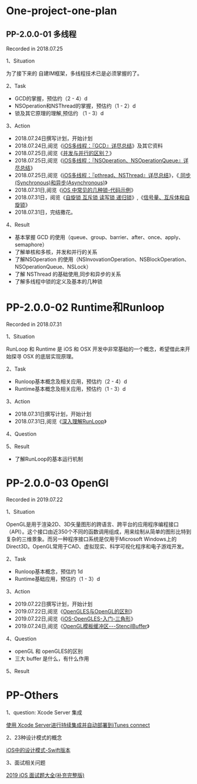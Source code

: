 # One-project-one-plan

## PP-2.0.0-01 多线程 

Recorded in 2018.07.25

1、Situation
  
  为了接下来的 自建IM框架<!--及未来面试的需求-->，多线程技术已是必须掌握的了。

2、Task
  - GCD的掌握，预估约（2 - 4）d
  - NSOperation和NSThread的掌握，预估约（1 - 2）d
  - 锁及其它原理的理解,预估约 （1 - 3）d

3、Action
  - 2018.07.24日撰写计划，开始计划
  - 2018.07.24日,阅览《[iOS多线程：『GCD』详尽总结](https://bujige.net/blog/iOS-Complete-learning-GCD.html)》及其它资料
  - 2018.07.25日,阅览《[并发与并行的区别？](https://www.zhihu.com/question/33515481)》
  - 2018.07.25日,阅览《[iOS多线程：『NSOperation、NSOperationQueue』详尽总结](https://bujige.net/blog/iOS-Complete-learning-NSOperation.html)》
  - 2018.07.25日,阅览《[iOS多线程：『pthread、NSThread』详尽总结](https://bujige.net/blog/iOS-Complete-learning-pthread-and-NSThread.html)》，《[ 同步(Synchronous)和异步(Asynchronous)](https://www.cnblogs.com/anny0404/p/5691379.html)》
  - 2018.07.31日,阅览《[iOS 中常见的几种锁-代码示例](https://mp.weixin.qq.com/s/c8YyhMvekaTVbqMhS8wzFQ)》
  - 2018.07.31日，阅览《[自旋锁 互斥锁 读写锁 递归锁](https://blog.csdn.net/qq100440110/article/details/51076609)》,《[信号量、互斥体和自旋锁](https://www.cnblogs.com/biyeymyhjob/archive/2012/07/21/2602015.html)》
  - 2018.07.31日，完结撒花。
  
4、Result

  - 基本掌握 GCD 的使用（queue、group、barrier、after、once、apply、semaphore）
  - 了解单核和多核，并发和并行的关系
  - 了解NSOperation 的使用（NSInvovationOperation、NSBlockOperation、NSOperationQueue、NSLock）
  - 了解 NSThread 的基础使用,同步和异步的关系
  - 了解多线程中锁的定义及基本的几种锁

# PP-2.0.0-02 Runtime和Runloop

Recorded in 2018.07.31

1、Situation

  RunLoop 和 Runtime  是 iOS 和 OSX 开发中非常基础的一个概念，希望借此来开始探寻 OSX 的底层实现原理。
  
2、Task
  - Runloop基本概念及相关应用，预估约（2 - 4）d
  - Runtime基本概念及相关应用，预估约（1 - 3）d

3、Action
  - 2018.07.31日撰写计划，开始计划
  - 2018.07.31日,阅览《[深入理解RunLoop](https://blog.ibireme.com/2015/05/18/runloop/)》
  
4、Question

5、Result
- 了解RunLoop的基本运行机制

# PP-2.0.0-03 OpenGl

Recorded in 2019.07.22

1、Situation

  OpenGL是用于渲染2D、3D矢量图形的跨语言、跨平台的应用程序编程接口（API）。这个接口由近350个不同的函数调用组成，用来绘制从简单的图形比特到复杂的三维景象。而另一种程序接口系统是仅用于Microsoft Windows上的Direct3D。OpenGL常用于CAD、虚拟现实、科学可视化程序和电子游戏开发。
  
2、Task
  - Runloop基本概念，预估约 1d
  - Runtime基础应用，预估约（1 - 3）d

3、Action
  - 2019.07.22日撰写计划，开始计划
  - 2019.07.22日,阅览《[OpenGLES与OpenGL的区别](https://blog.csdn.net/dongtinghong/article/details/62299668)》
  - 2019.07.22日,阅览《[iOS-OpenGLES-入门-三角形](https://www.jianshu.com/p/9f69ace45177)》
  - 2019.07.24日,阅览《[OpenGL模板缓冲区---StencilBuffer](https://blog.csdn.net/zxzzt119/article/details/53608238)》

4、Question
- openGL 和 openGLES的区别
- 三大 buffer 是什么，有什么作用

5、Result

# PP-Others

1、question: Xcode Server 集成

[使用 Xcode Server进行持续集成并自动部署到iTunes connect ](https://www.jianshu.com/p/ddde4cd432e5?utm_campaign=maleskine&utm_content=note&utm_medium=seo_notes&utm_source=recommendation)

2、23种设计模式的概念

[iOS中的设计模式-Swift版本](http://wiki.jikexueyuan.com/project/ios-design-patterns-in-swift/ios-design-patterns.html)

3、面试相关问题

[2019 iOS 面试题大全(补充完整版)](https://www.jianshu.com/p/d884f3040fda)
